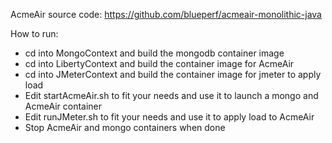 AcmeAir source code: https://github.com/blueperf/acmeair-monolithic-java

How to run:
* cd into MongoContext and build the mongodb container image
* cd into LibertyContext and build the container image for AcmeAir
* cd into JMeterContext and build the container image for jmeter to apply load
* Edit startAcmeAir.sh to fit your needs and use it to launch a mongo and AcmeAir container
* Edit runJMeter.sh to fit your needs and use it to apply load to AcmeAir
* Stop AcmeAir and mongo containers when done 


